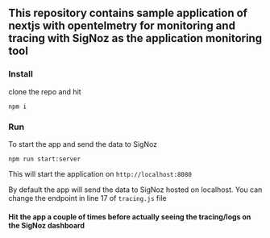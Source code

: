 ## This repository contains sample application of nextjs with opentelmetry for monitoring and tracing with SigNoz as the application monitoring tool


### Install

clone the repo and hit

```
npm i
```
### Run
To start the app and send the data to SigNoz

```
npm run start:server
```
This will start the application on `http://localhost:8080`

By default the app will send the data to SigNoz hosted on localhost. You can change the endpoint in line 17 of `tracing.js` file

#### Hit the app a couple of times before actually seeing the tracing/logs on the SigNoz dashboard

